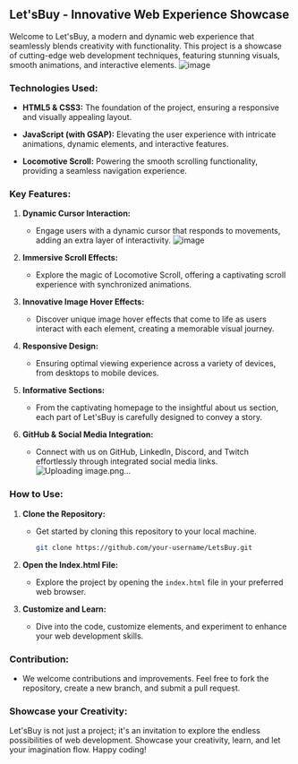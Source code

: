 ## Let'sBuy - Innovative Web Experience Showcase

Welcome to Let'sBuy, a modern and dynamic web experience that seamlessly blends creativity with functionality. This project is a showcase of cutting-edge web development techniques, featuring stunning visuals, smooth animations, and interactive elements.
![image](https://github.com/aritradey-CS/Let-sBuy/assets/81703791/21051e53-3564-4e1f-bcac-824e7a079a1b)

### Technologies Used:

- **HTML5 & CSS3:** The foundation of the project, ensuring a responsive and visually appealing layout.
  
- **JavaScript (with GSAP):** Elevating the user experience with intricate animations, dynamic elements, and interactive features.

- **Locomotive Scroll:** Powering the smooth scrolling functionality, providing a seamless navigation experience.

### Key Features:

1. **Dynamic Cursor Interaction:**
   - Engage users with a dynamic cursor that responds to movements, adding an extra layer of interactivity.
![image](https://github.com/aritradey-CS/Let-sBuy/assets/81703791/38db77ab-0d5d-41ee-aa89-58aebcc077b5)

2. **Immersive Scroll Effects:**
   - Explore the magic of Locomotive Scroll, offering a captivating scroll experience with synchronized animations.

3. **Innovative Image Hover Effects:**
   - Discover unique image hover effects that come to life as users interact with each element, creating a memorable visual journey.

4. **Responsive Design:**
   - Ensuring optimal viewing experience across a variety of devices, from desktops to mobile devices.

5. **Informative Sections:**
   - From the captivating homepage to the insightful about us section, each part of Let'sBuy is carefully designed to convey a story.

6. **GitHub & Social Media Integration:**
   - Connect with us on GitHub, LinkedIn, Discord, and Twitch effortlessly through integrated social media links.
![Uploading image.png…]()

### How to Use:

1. **Clone the Repository:**
   - Get started by cloning this repository to your local machine.

     ```bash
     git clone https://github.com/your-username/LetsBuy.git
     ```

2. **Open the Index.html File:**
   - Explore the project by opening the `index.html` file in your preferred web browser.

3. **Customize and Learn:**
   - Dive into the code, customize elements, and experiment to enhance your web development skills.

### Contribution:

- We welcome contributions and improvements. Feel free to fork the repository, create a new branch, and submit a pull request.

### Showcase your Creativity:

Let'sBuy is not just a project; it's an invitation to explore the endless possibilities of web development. Showcase your creativity, learn, and let your imagination flow. Happy coding!

